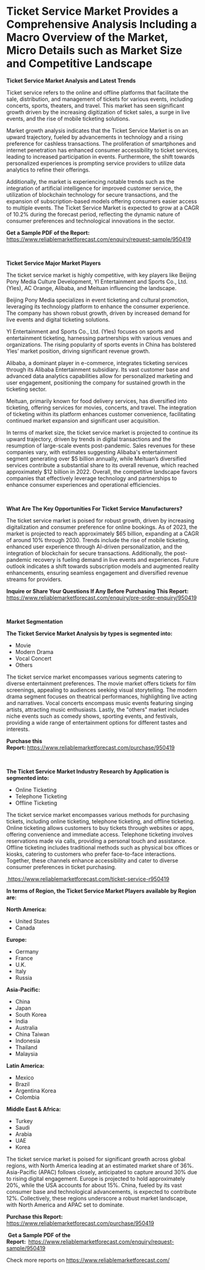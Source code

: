 <p><h1>Ticket Service Market Provides a Comprehensive Analysis Including a Macro Overview of the Market, Micro Details such as Market Size and Competitive Landscape</h1></p><p><strong>Ticket Service Market Analysis and Latest Trends</strong></p>
<p><p>Ticket service refers to the online and offline platforms that facilitate the sale, distribution, and management of tickets for various events, including concerts, sports, theaters, and travel. This market has seen significant growth driven by the increasing digitization of ticket sales, a surge in live events, and the rise of mobile ticketing solutions.</p><p>Market growth analysis indicates that the Ticket Service Market is on an upward trajectory, fueled by advancements in technology and a rising preference for cashless transactions. The proliferation of smartphones and internet penetration has enhanced consumer accessibility to ticket services, leading to increased participation in events. Furthermore, the shift towards personalized experiences is prompting service providers to utilize data analytics to refine their offerings.</p><p>Additionally, the market is experiencing notable trends such as the integration of artificial intelligence for improved customer service, the utilization of blockchain technology for secure transactions, and the expansion of subscription-based models offering consumers easier access to multiple events. The Ticket Service Market is expected to grow at a CAGR of 10.2% during the forecast period, reflecting the dynamic nature of consumer preferences and technological innovations in the sector.</p></p>
<p><strong>Get a Sample PDF of the Report:&nbsp;</strong> <a href="https://www.reliablemarketforecast.com/enquiry/request-sample/950419?utm_campaign=2820&utm_medium=2&utm_source=Github&utm_content=ia&utm_term=06032025&utm_id=ticket-service">https://www.reliablemarketforecast.com/enquiry/request-sample/950419</a></p>
<p>&nbsp;</p>
<p><strong>Ticket Service Major Market Players</strong></p>
<p><p>The ticket service market is highly competitive, with key players like Beijing Pony Media Culture Development, Yl Entertainment and Sports Co., Ltd. (Yles), AC Orange, Alibaba, and Meituan influencing the landscape. </p><p>Beijing Pony Media specializes in event ticketing and cultural promotion, leveraging its technology platform to enhance the consumer experience. The company has shown robust growth, driven by increased demand for live events and digital ticketing solutions. </p><p>Yl Entertainment and Sports Co., Ltd. (Yles) focuses on sports and entertainment ticketing, harnessing partnerships with various venues and organizations. The rising popularity of sports events in China has bolstered Yles’ market position, driving significant revenue growth.</p><p>Alibaba, a dominant player in e-commerce, integrates ticketing services through its Alibaba Entertainment subsidiary. Its vast customer base and advanced data analytics capabilities allow for personalized marketing and user engagement, positioning the company for sustained growth in the ticketing sector.</p><p>Meituan, primarily known for food delivery services, has diversified into ticketing, offering services for movies, concerts, and travel. The integration of ticketing within its platform enhances customer convenience, facilitating continued market expansion and significant user acquisition.</p><p>In terms of market size, the ticket service market is projected to continue its upward trajectory, driven by trends in digital transactions and the resumption of large-scale events post-pandemic. Sales revenues for these companies vary, with estimates suggesting Alibaba's entertainment segment generating over $5 billion annually, while Meituan’s diversified services contribute a substantial share to its overall revenue, which reached approximately $12 billion in 2022. Overall, the competitive landscape favors companies that effectively leverage technology and partnerships to enhance consumer experiences and operational efficiencies.</p></p>
<p>&nbsp;</p>
<p><strong>What Are The Key Opportunities For Ticket Service Manufacturers?</strong></p>
<p><p>The ticket service market is poised for robust growth, driven by increasing digitalization and consumer preference for online bookings. As of 2023, the market is projected to reach approximately $65 billion, expanding at a CAGR of around 10% through 2030. Trends include the rise of mobile ticketing, enhanced user experience through AI-driven personalization, and the integration of blockchain for secure transactions. Additionally, the post-pandemic recovery is fueling demand in live events and experiences. Future outlook indicates a shift towards subscription models and augmented reality enhancements, ensuring seamless engagement and diversified revenue streams for providers.</p></p>
<p><strong>Inquire or Share Your Questions If Any Before Purchasing This Report:</strong> <a href="https://www.reliablemarketforecast.com/enquiry/pre-order-enquiry/950419?utm_campaign=2820&utm_medium=2&utm_source=Github&utm_content=ia&utm_term=06032025&utm_id=ticket-service">https://www.reliablemarketforecast.com/enquiry/pre-order-enquiry/950419</a></p>
<p>&nbsp;</p>
<p><strong>Market Segmentation</strong></p>
<p><strong>The Ticket Service Market Analysis by types is segmented into:</strong></p>
<p><ul><li>Movie</li><li>Modern Drama</li><li>Vocal Concert</li><li>Others</li></ul></p>
<p><p>The ticket service market encompasses various segments catering to diverse entertainment preferences. The movie market offers tickets for film screenings, appealing to audiences seeking visual storytelling. The modern drama segment focuses on theatrical performances, highlighting live acting and narratives. Vocal concerts encompass music events featuring singing artists, attracting music enthusiasts. Lastly, the "others" market includes niche events such as comedy shows, sporting events, and festivals, providing a wide range of entertainment options for different tastes and interests.</p></p>
<p><strong>Purchase this Report:&nbsp;</strong><a href="https://www.reliablemarketforecast.com/purchase/950419?utm_campaign=2820&utm_medium=2&utm_source=Github&utm_content=ia&utm_term=06032025&utm_id=ticket-service">https://www.reliablemarketforecast.com/purchase/950419</a></p>
<p>&nbsp;</p>
<p><strong>The Ticket Service Market Industry Research by Application is segmented into:</strong></p>
<p><ul><li>Online Ticketing</li><li>Telephone Ticketing</li><li>Offline Ticketing</li></ul></p>
<p><p>The ticket service market encompasses various methods for purchasing tickets, including online ticketing, telephone ticketing, and offline ticketing. Online ticketing allows customers to buy tickets through websites or apps, offering convenience and immediate access. Telephone ticketing involves reservations made via calls, providing a personal touch and assistance. Offline ticketing includes traditional methods such as physical box offices or kiosks, catering to customers who prefer face-to-face interactions. Together, these channels enhance accessibility and cater to diverse consumer preferences in ticket purchasing.</p></p>
<p><a href="https://www.reliablemarketforecast.com/ticket-service-r950419?utm_campaign=2820&utm_medium=2&utm_source=Github&utm_content=ia&utm_term=06032025&utm_id=ticket-service">&nbsp;https://www.reliablemarketforecast.com/ticket-service-r950419</a></p>
<p><strong>In terms of Region, the Ticket Service Market Players available by Region are:</strong></p>
<p>
    <p> <strong> North America: </strong>
        <ul>
            <li>United States</li>
            <li>Canada</li>
        </ul>
        </p> 
    <p> <strong> Europe: </strong>
        <ul>
            <li>Germany</li>
            <li>France</li>
            <li>U.K.</li>
            <li>Italy</li>
            <li>Russia</li>
        </ul>
        </p> 
    <p> <strong> Asia-Pacific: </strong>
        <ul>
            <li>China</li>
            <li>Japan</li>
            <li>South Korea</li>
            <li>India</li>
            <li>Australia</li>
            <li>China Taiwan</li>
            <li>Indonesia</li>
            <li>Thailand</li>
            <li>Malaysia</li>
        </ul>
        </p> 
    <p> <strong> Latin America: </strong>
        <ul>
            <li>Mexico</li>
            <li>Brazil</li>
            <li>Argentina Korea</li>
            <li>Colombia</li>
        </ul>
        </p> 
    <p> <strong> Middle East & Africa: </strong>
        <ul>
            <li>Turkey</li>
            <li>Saudi</li>
            <li>Arabia</li>
            <li>UAE</li>
            <li>Korea</li>
        </ul>
    </p>
    </p>
<p><p>The ticket service market is poised for significant growth across global regions, with North America leading at an estimated market share of 36%. Asia-Pacific (APAC) follows closely, anticipated to capture around 30% due to rising digital engagement. Europe is projected to hold approximately 20%, while the USA accounts for about 15%. China, fueled by its vast consumer base and technological advancements, is expected to contribute 12%. Collectively, these regions underscore a robust market landscape, with North America and APAC set to dominate.</p></p>
<p><strong>Purchase this Report: </strong><a href="https://www.reliablemarketforecast.com/purchase/950419?utm_campaign=2820&utm_medium=2&utm_source=Github&utm_content=ia&utm_term=06032025&utm_id=ticket-service">https://www.reliablemarketforecast.com/purchase/950419</a></p>
<p>&nbsp;<strong>Get a Sample PDF of the Report:&nbsp;&nbsp;</strong><a href="https://www.reliablemarketforecast.com/enquiry/request-sample/950419?utm_campaign=2820&utm_medium=2&utm_source=Github&utm_content=ia&utm_term=06032025&utm_id=ticket-service">https://www.reliablemarketforecast.com/enquiry/request-sample/950419</a></p>
<p><strong></strong></p>
<p>Check more reports on <a href="https://www.reliablemarketforecast.com/?utm_campaign=2820&utm_medium=2&utm_source=Github&utm_content=ia&utm_term=06032025&utm_id=ticket-service">https://www.reliablemarketforecast.com/</a></p>